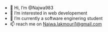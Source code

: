 - 👋 Hi, I’m @Najwa983
- 👀 I’m interested in web developement
- 🌱 I’m currently a software enginering student 
- 📫 reach me on Najwa.lakmouri1@gmail.com
